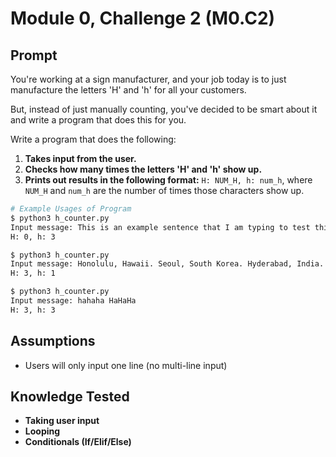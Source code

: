 # Module 0, Challenge 2 (M0.C2)

## Prompt

You're working at a sign manufacturer, and your job today is to just manufacture the letters 'H' and 'h' for all your customers.

But, instead of just manually counting, you've decided to be smart about it and write a program that does this for you.

Write a program that does the following:
1. **Takes input from the user.**
2. **Checks how many times the letters 'H' and 'h' show up.**
3. **Prints out results in the following format:** `H: NUM_H, h: num_h`, where `NUM_H` and `num_h` are the number of times those characters show up.

```bash
# Example Usages of Program
$ python3 h_counter.py
Input message: This is an example sentence that I am typing to test this functionality.
H: 0, h: 3

$ python3 h_counter.py
Input message: Honolulu, Hawaii. Seoul, South Korea. Hyderabad, India.
H: 3, h: 1

$ python3 h_counter.py
Input message: hahaha HaHaHa
H: 3, h: 3
```

## Assumptions
- Users will only input one line (no multi-line input)

## Knowledge Tested
- **Taking user input**
- **Looping**
- **Conditionals (If/Elif/Else)**
